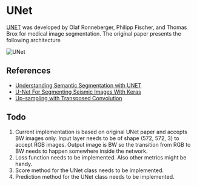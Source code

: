 # UNet

[UNET](https://arxiv.org/abs/1505.04597) was developed by Olaf Ronneberger, Philipp Fischer, and Thomas Brox for medical image segmentation.
The original paper presents the following architecture 

![UNet](images/unet.png)

## References

- [Understanding Semantic Segmentation with UNET](https://towardsdatascience.com/understanding-semantic-segmentation-with-unet-6be4f42d4b47)
- [U-Net For Segmenting Seismic Images With Keras](https://www.depends-on-the-definition.com/unet-keras-segmenting-images/)
- [Up-sampling with Transposed Convolution](https://towardsdatascience.com/up-sampling-with-transposed-convolution-9ae4f2df52d0)

## Todo

1. Current implementation is based on original UNet paper and accepts BW images only.
   Input layer needs to be of shape (572, 572, 3) to accept RGB images.
   Output image is BW so the transition from RGB to BW needs to happen somewhere inside the network.
2. Loss function needs to be implemented. Also other metrics might be handy.
3. Score method for the UNet class needs to be implemented.
4. Prediction method for the UNet class needs to be implemented.
